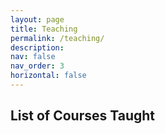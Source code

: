 ```yaml
---
layout: page
title: Teaching
permalink: /teaching/
description:
nav: false
nav_order: 3
horizontal: false
---
```


<h2>List of Courses Taught</h2>
